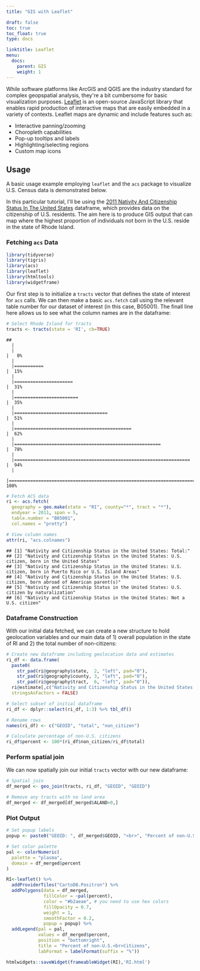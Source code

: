 ```yaml
---
title: "GIS with Leaflet"

draft: false
toc: true
toc_float: true
type: docs

linktitle: Leaflet
menu:
  docs:
    parent: GIS
    weight: 1
---
```




While software platforms like ArcGIS and QGIS are the industry standard for complex geopspatial analysis, they're a bit cumbersome for basic visualization purposes. [Leaflet](https://leafletjs.com/) is an open-source JavaScript library that enables rapid production of interactive maps that are easily embedded in a variety of contexts. Leaflet maps are dynamic and include features such as:

* Interactive panning/zooming
* Choropleth capabilities
* Pop-up tooltips and labels
* Highlighting/selecting regions
* Custom map icons

## Usage

A basic usage example employing `leaflet` and the `acs` package to visualize U.S. Census data is demonstrated below.

In this particular tutorial, I'll be using the [2011 Nativity And Citizenship Status In The United States](https://www.census.gov/programs-surveys/acs/technical-documentation/table-and-geography-changes/2011/1-year.html) dataframe, which provides data on the citizenship of U.S. residents. The aim here is to produce GIS output that can map where the highest proportion of individuals not born in the U.S. reside in the state of Rhode Island.

### Fetching `acs` Data


```r
library(tidyverse)
library(tigris)
library(acs)
library(leaflet)
library(htmltools)
library(widgetframe)
```

Our first step is to initialize a `tracts` vector that defines the state of interest for `acs` calls. We can then make a basic `acs.fetch` call using the relevant table number for our dataset of interest (in this case, B05001). The finall line here allows us to see what the column names are in the dataframe:


```r
# Select Rhode Island for tracts
tracts <- tracts(state = 'RI', cb=TRUE)
```

```
## 
  |                                                                            
  |                                                                      |   0%
  |                                                                            
  |===========                                                           |  15%
  |                                                                            
  |======================                                                |  31%
  |                                                                            
  |========================                                              |  35%
  |                                                                            
  |===================================                                   |  51%
  |                                                                            
  |============================================                          |  62%
  |                                                                            
  |=======================================================               |  78%
  |                                                                            
  |==================================================================    |  94%
  |                                                                            
  |======================================================================| 100%
```

```r
# Fetch ACS data 
ri <- acs.fetch(
  geography = geo.make(state = "RI", county="*", tract = "*"),
  endyear = 2011, span = 5, 
  table.number = "B05001", 
  col.names = "pretty")    

# View column names
attr(ri, "acs.colnames") 
```

```
## [1] "Nativity and Citizenship Status in the United States: Total:"                                                
## [2] "Nativity and Citizenship Status in the United States: U.S. citizen, born in the United States"               
## [3] "Nativity and Citizenship Status in the United States: U.S. citizen, born in Puerto Rico or U.S. Island Areas"
## [4] "Nativity and Citizenship Status in the United States: U.S. citizen, born abroad of American parent(s)"       
## [5] "Nativity and Citizenship Status in the United States: U.S. citizen by naturalization"                        
## [6] "Nativity and Citizenship Status in the United States: Not a U.S. citizen"
```

### Dataframe Construction

With our initial data fetched, we can create a new structure to hold geolocation variables and our main data of 1) overall population in the state of RI and 2) the total number of non-citizens:


```r
# Create new dataframe including geolocation data and estimates
ri_df <- data.frame(
  paste0(
    str_pad(ri@geography$state,  2, "left", pad="0"),
    str_pad(ri@geography$county, 3, "left", pad="0"),
    str_pad(ri@geography$tract,  6, "left", pad="0")),
  ri@estimate[,c("Nativity and Citizenship Status in the United States: Total:", "Nativity and Citizenship Status in the United States: Not a U.S. citizen")],
  stringsAsFactors = FALSE)

# Select subset of initial dataframe
ri_df <- dplyr::select(ri_df, 1:3) %>% tbl_df()

# Rename rows
names(ri_df) <- c("GEOID", "total", "non_citizen")

# Calculate percentage of non-U.S. citizens
ri_df$percent <- 100*(ri_df$non_citizen/ri_df$total)
```

### Perform spatial join

We can now spatially join our initial `tracts` vector with our new dataframe:


```r
# Spatial join
df_merged <- geo_join(tracts, ri_df, "GEOID", "GEOID")

# Remove any tracts with no land area
df_merged <- df_merged[df_merged$ALAND>0,]
```

### Plot Output


```r
# Set popup labels
popup <- paste0("GEOID: ", df_merged$GEOID, "<br>", "Percent of non-U.S. Citizens: ", round(df_merged$percent,2))

# Set color palette
pal <- colorNumeric(
  palette = "plasma",
  domain = df_merged$percent
)

RI<-leaflet() %>%
  addProviderTiles("CartoDB.Positron") %>%
  addPolygons(data = df_merged,
              fillColor = ~pal(percent),
              color = "#b2aeae", # you need to use hex colors
              fillOpacity = 0.7,
              weight = 1,
              smoothFactor = 0.2,
              popup = popup) %>%
  addLegend(pal = pal,
            values = df_merged$percent,
            position = "bottomright",
            title = "Percent of non-U.S.<br>Citizens",
            labFormat = labelFormat(suffix = "%"))

htmlwidgets::saveWidget(frameableWidget(RI),'RI.html')
```
